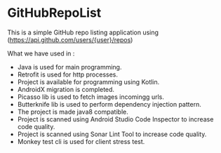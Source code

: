 # GitHubRepoList
This is a simple GitHub repo listing application using (https://api.github.com/users/{user}/repos)

What we have used in :
 
 - Java is used for main programming.
 - Retrofit is used for http processes.
 - Project is available for programming using Kotlin.
 - AndroidX migration is completed.
 - Picasso lib is used to fetch images incomingg urls.
 - Butterknife lib is used to perform dependency injection pattern.
 - The project is made java8 compatible.
 - Project is scanned using Android Studio Code Inspector to increase code quality.
 - Project is scanned using Sonar Lint Tool to increase code quality.
 - Monkey test cli is used for client stress test.
